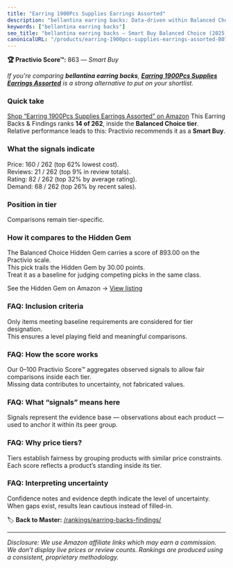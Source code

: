 ```yaml
---
title: "Earring 1900Pcs Supplies Earrings Assorted"
description: "bellantina earring backs: Data-driven within Balanced Choice ranking using the Practivio Score™. Positioned by quality, value, demand, findability, momentum."
keywords: ["bellantina earring backs"]
seo_title: "bellantina earring backs — Smart Buy Balanced Choice (2025)"
canonicalURL: "/products/earring-1900pcs-supplies-earrings-assorted-B07Q3PTS78/"
---
```


**🏆 Practivio Score™:** 863 — _Smart Buy_


*If you're comparing **bellantina earring backs**, **[Earring 1900Pcs Supplies Earrings Assorted](https://www.amazon.com/dp/B07Q3PTS78?tag=practivio-20)** is a strong alternative to put on your shortlist.*
### Quick take
[Shop “Earring 1900Pcs Supplies Earrings Assorted” on Amazon](https://www.amazon.com/dp/B07Q3PTS78?tag=practivio-20)
This Earring Backs & Findings ranks **14 of 262**, inside the **Balanced Choice tier**.  
Relative performance leads to this: Practivio recommends it as a **Smart Buy**.

### What the signals indicate
Price: 160 / 262 (top 62% lowest cost).  
Reviews: 21 / 262 (top 9% in review totals).  
Rating: 82 / 262 (top 32% by average rating).  
Demand: 68 / 262 (top 26% by recent sales).

### Position in tier
Comparisons remain tier-specific.

### How it compares to the Hidden Gem
The Balanced Choice Hidden Gem carries a score of 893.00 on the Practivio scale.  
This pick trails the Hidden Gem by 30.00 points.  
Treat it as a baseline for judging competing picks in the same class.  

See the Hidden Gem on Amazon → [View listing](https://www.amazon.com/dp/B083428HLR?tag=practivio-20)

### FAQ: Inclusion criteria
Only items meeting baseline requirements are considered for tier designation.  
This ensures a level playing field and meaningful comparisons.

### FAQ: How the score works
Our 0–100 Practivio Score™ aggregates observed signals to allow fair comparisons inside each tier.  
Missing data contributes to uncertainty, not fabricated values.

### FAQ: What “signals” means here
Signals represent the evidence base — observations about each product — used to anchor it within its peer group.

### FAQ: Why price tiers?
Tiers establish fairness by grouping products with similar price constraints.  
Each score reflects a product’s standing inside its tier.

### FAQ: Interpreting uncertainty
Confidence notes and evidence depth indicate the level of uncertainty.  
When gaps exist, results lean cautious instead of filled-in.


🏷️ **Back to Master:** [/rankings/earring-backs-findings/](/rankings/earring-backs-findings/)

---
_Disclosure: We use Amazon affiliate links which may earn a commission. We don’t display live prices or review counts. Rankings are produced using a consistent, proprietary methodology._
